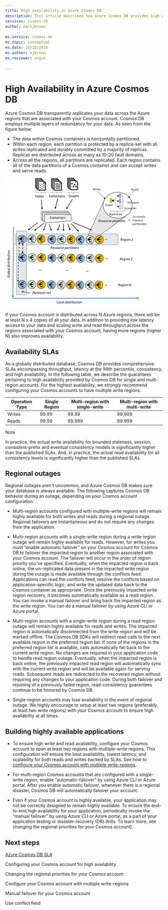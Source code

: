 ```yaml
---
title: High availability in Azure Cosmos DB 
description: This article describes how Azure Cosmos DB provides high availability
services: cosmos-db
author: markjbrown

ms.service: cosmos-db
ms.topic: conceptual
ms.date: 10/15/2018
ms.author: mjbrown
ms.reviewer: sngun

---
```


# High Availability in Azure Cosmos DB

Azure Cosmos DB transparently replicates your data across the Azure regions that are associated with your Cosmos account.  Cosmos DB employs multiple layers of redundancy for your data. As seen from the figure below:

- The data within Cosmos containers is horizontally partitioned.
- Within each region, each partition is protected by a replica-set with all writes replicated and durably committed by a majority of replicas. Replicas are distributed across as many as 10-20 fault domains.
- Across all the regions, all partitions are replicated. Each region contains all of the data partitions of a Cosmos container and can accept writes and serve reads.  

![Resource partitioning](./media/high-availability/figure1.png) 

If your Cosmos account is distributed across N Azure regions, there will be at least N x 4 copies of all your data. In addition to providing low latency access to your data and scaling write and read throughput across the regions associated with your Cosmos account, having more regions (higher N) also improves availability.  

## Availability SLAs  

As a globally distributed database, Cosmos DB provides comprehensive SLAs encompassing throughput, latency at the 99th percentile, consistency, and high availability. In the following table, we describe the guarantees pertaining to high availability provided by Cosmos DB for single and multi-region accounts. For the highest availability, we strongly recommend configuring your Cosmos accounts to have multiple write regions.

|Operation Type  | Single Region |Multi-region with single-write|Multi-region with multi-write|
|---------|---------|---------|-------|
|Writes    | 99.99    |99.99   |99.999|
|Reads     | 99.99    |99.999  |99.999|

> [!NOTE]
> In practice, the actual write availability for bounded staleness, session, consistent-prefix and eventual consistency models is significantly higher than the published SLAs. And, in practice, the actual read availability for all consistency levels is significantly higher than the published SLAs.

## Regional outages

Regional outages aren't uncommon, and Azure Cosmos DB makes sure your database is always available. The following captures Cosmos DB behavior during an outage, depending on your Cosmos account configuration: 

- Multi-region accounts configured with multiple-write regions will remain highly available for both writes and reads during a regional outage. Regional failovers are instantaneous and do not require any changes from the application.

- Multi-region accounts with a single-write region during a write region outage will remain highly available for reads. However, for writes you must “enable automatic failover” on your Cosmos account for Cosmos DB to failover the impacted region to another region associated with your Cosmos account. The failover will occur in the order of region priority you’ve specified. Eventually, when the impacted region is back online, the un-replicated data present in the impacted write region during the outage is made available through the conflicts feed. Applications can read the conflicts feed, resolve the conflicts based on application-specific logic, and write the updated data back to the Cosmos container as appropriate. Once the previously impacted write region recovers, it becomes automatically available as a read region. You can invoke a manual failover and bring back the impacted region as the write region. You can do a manual failover by using Azure CLI or Azure portal.  

- Multi-region accounts with a single-write region during a read region outage will remain highly available for reads and writes. The impacted region is automatically disconnected from the write region and will be marked offline. The Cosmos DB SDKs will redirect read calls to the next available region in the preferred region list. If none of the regions in the preferred region list is available, calls automatically fall back to the current write region. No changes are required in your application code to handle read region outage. Eventually, when the impacted region is back online, the previously impacted read region will automatically sync with the current write region and will be available again for serving reads. Subsequent reads are redirected to the recovered region without requiring any changes to your application code. During both failover and rejoining of a previously failed region, read-consistency guarantees continue to be honored by Cosmos DB.

- Single-region accounts may lose availability in the event of regional outage. We highly encourage to setup at least two regions (preferably, at least two write regions) with your Cosmos account to ensure high availability at all times.

## Building highly available applications

- To ensure high write and read availability, configure your Cosmos account to span at least two regions with multiple-write regions. This configuration will ensure the best availability, lowest latency, and scalability for both reads and writes backed by SLAs. See how to [configure your Cosmos account with multiple write-regions](tutorial-global-distribution-sql-api.md).

- For multi-region Cosmos accounts that are configured with a single-write region, enable “automatic-failover” by using Azure CLI or Azure portal.  After you enable automatic failover, whenever there is a regional disaster, Cosmos DB will automatically failover your account.  

- Even if your Cosmos account is highly available, your application may not be correctly designed to remain highly available. To ensure the end-to-end high availability for your application, periodically invoke the “manual failover” by using Azure CLI or Azure portal, as a part of your application testing or disaster-recovery (DR) drills. To learn more, see changing the regional priorities for your Cosmos account).  

## Next steps

[Azure Cosmos DB SLA](https://azure.microsoft.com/en-us/support/legal/sla/cosmos-db/v1_0/)

Configuring your Cosmos account for high availability

Changing the regional priorities for your Cosmos account

Configure your Cosmos account with multiple write-regions

Manual failover for your Cosmos account

Use conflict feed
